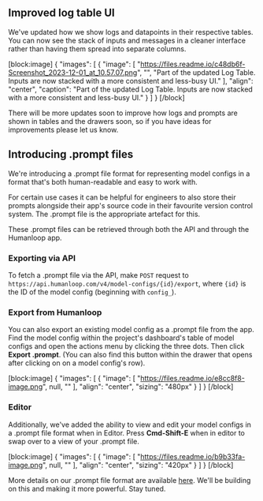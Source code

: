 ## Improved log table UI

We've updated how we show logs and datapoints in their respective tables. You can now see the stack of inputs and messages in a cleaner interface rather than having them spread into separate columns. 

[block:image]
{
  "images": [
    {
      "image": [
        "https://files.readme.io/c48db6f-Screenshot_2023-12-01_at_10.57.07.png",
        "",
        "Part of the updated Log Table. Inputs are now stacked with a more consistent and less-busy UI."
      ],
      "align": "center",
      "caption": "Part of the updated Log Table. Inputs are now stacked with a more consistent and less-busy UI."
    }
  ]
}
[/block]


There will be more updates soon to improve how logs and prompts are shown in tables and the drawers soon, so if you have ideas for improvements please let us know.

## Introducing .prompt files

We're introducing a .prompt file format for representing model configs in a format that's both human-readable and easy to work with.

For certain use cases it can be helpful for engineers to also store their prompts alongside their app's source code in their favourite version control system. The .prompt file is the appropriate artefact for this.

These .prompt files can be retrieved through both the API and through the Humanloop app.

### Exporting via API

To fetch a .prompt file via the API, make `POST` request to `https://api.humanloop.com/v4/model-configs/{id}/export`, where `{id}` is the ID of the model config (beginning with `config_`).

### Export from Humanloop

You can also export an existing model config as a .prompt file from the app. Find the model config within the project's dashboard's table of model configs and open the actions menu by clicking the three dots. Then click **Export .prompt**. (You can also find this button within the drawer that opens after clicking on on a model config's row).

[block:image]
{
  "images": [
    {
      "image": [
        "https://files.readme.io/e8cc8f8-image.png",
        null,
        ""
      ],
      "align": "center",
      "sizing": "480px"
    }
  ]
}
[/block]


### Editor

Additionally, we've added the ability to view and edit your model configs in a .prompt file format when in Editor. Press **Cmd-Shift-E** when in editor to swap over to a view of your .prompt file.

[block:image]
{
  "images": [
    {
      "image": [
        "https://files.readme.io/b9b33fa-image.png",
        null,
        ""
      ],
      "align": "center",
      "sizing": "420px"
    }
  ]
}
[/block]


More details on our .prompt file format are available [here](doc:prompt-file-format). We'll be building on this and making it more powerful. Stay tuned.